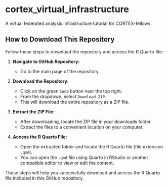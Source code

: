 # cortex_virtual_infrastructure

A virtual federated analysis infrastructure tutorial for CORTEX-fellows. 

## How to Download This Repository

Follow these steps to download the repository and access the R Quarto file:

1. **Navigate to GitHub Repository:**
   - Go to the main page of the repository.

2. **Download the Repository:**
   - Click on the green `Code` button near the top right.
   - From the dropdown, select `Download ZIP`.
   - This will download the entire repository as a ZIP file.
   
3. **Extract the ZIP File:**
   - After downloading, locate the ZIP file in your downloads folder.
   - Extract the files to a convenient location on your computer.

4. **Access the R Quarto File:**
   - Open the extracted folder and locate the R Quarto file (file extension `.qmd`).
   - You can open the `.qmd` file using Quarto in RStudio or another compatible editor to view or edit the content.

These steps will help you successfully download and access the R Quarto file included in this GitHub repository.


